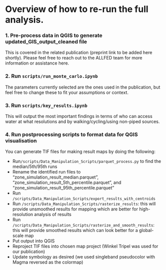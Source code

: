 # Overview of how to re-run the full analysis.

### 1. Pre-process data in QGIS to generate updated_GIS_output_cleaned file
This is covered in the related publication (preprint link to be added here shortly). Please feel free to reach out to the ALLFED team for more information or assistance here.  <br />

### 2. Run `scripts/run_monte_carlo.ipynb`
The parameters currently selected are the ones used in the publication, but feel free to change these to fit your assumptions or context.  <br />

### 3. Run `scripts/key_results.ipynb`
This will output the most important findings in terms of who can access water at what resolutions and by walking/cycling/using non-piped sources.  <br />

### 4. Run postprocessing scripts to format data for QGIS visualisation
You can generate TIF files for making result maps by doing the following:
* Run`/scripts/Data_Manipulation_Scripts/parquet_process.py` to find the median/5th/95th runs
* Rename the identified run files to “zone_simulation_result_median.parquet”, “zone_simulation_result_5th_percentile.parquet”, and “zone_simulation_result_95th_percentile.parquet”
* Run `/scripts/Data_Manipulation_Scripts/export_results_with_centroids`
* Run `/scripts/Data_Manipulation_Scripts/rasterize_results`: this will provide unsmoothed results for mapping which are better for high-resolution analysis of results
* Run `/scripts/Data_Manipulation_Scripts/rasterize_and_smooth_results`: this will provide smoothed results which can look better for a global-scale map
* Put output into QGIS
* Reproject TIF files into chosen map project (Winkel Tripel was used for our publication)
* Update symbology as desired (we used singleband pseudocolor with Magma reversed as the colormap)
